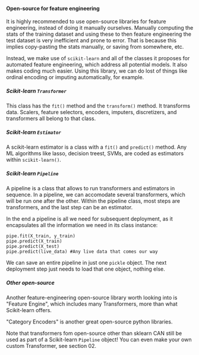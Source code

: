 #### Open-source for feature engineering

It is highly recommended to use open-source libraries for feature engineering, 
instead of doing it manually ourselves. Manually computing the stats
of the training dataset and using these to then feature engineering the test dataset
is very inefficient and prone to error. That is because this implies copy-pasting the stats manually, 
or saving from somewhere, etc. 


Instead, we make use of `scikit-learn` and all of the classes it proposes for automated
feature engineering, which address all potential models. It also makes coding 
much easier. Using this library, we can do lost of things like 
ordinal encoding or imputing automatically, for example.

##### Scikit-learn `Transformer`

This class has the `fit()` method and the `transform()` method. It transforms data. Scalers, 
feature selectors, encoders, imputers, discretizers, and transformers all belong to that class.


##### Scikit-learn `Estimator`

A scikit-learn estimator is a class with a `fit()` and `predict()` method. Any ML algorithms
like lasso, decision treest, SVMs, are coded as estimators within `scikit-learn()`.


##### Scikit-learn `Pipeline`


A pipeline is a class that allows to run transformers and estimators in sequence. In a 
pipeline, we can accomodate several transformers, which will be run one after the other. 
Within the pipeline class, most steps are transformers, and the last step can be 
an estimator. 

In the end a pipeline is all we need for subsequent deployment, as it encapsulates
all the information we need in its class instance:

```
pipe.fit(X_train, y_train)
pipe.predict(X_train)
pipe.predict(X_test)
pipe.predict(live_data) #Any live data that comes our way
```

We can save an entire pipeline in just one `pickle` object. The next deployment step
just needs to load that one object, nothing else.

##### Other open-source 

Another feature-engineering open-source library worth looking into is "Feature Engine", which
includes many Transformers, more than what Scikit-learn offers. 

"Category Encoders" is another great open-source python libraries.

Note that transformers fom open-source other than sklearn CAN still be used 
as part of a Scikit-learn `Pipeline` object! You can even make your own custom Transformer, see section 02.


